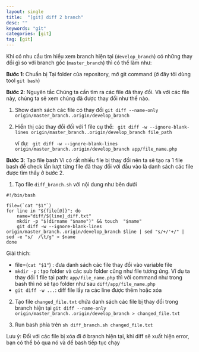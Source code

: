 ```yaml
---
layout: single
title:  "[git] diff 2 branch"
desc: ""
keywords: "git"
categories: [git]
tag: [git]
---
```


Khi có nhu cầu tìm hiểu xem branch hiện tại (`develop_branch`)  có những thay đổi gì so với branch gốc (`master_branch`) thì có thể làm như:

**Bước 1**: Chuẩn bị
 Tại folder của repository, mở git command (ở đây tôi dùng tool `git bash`)

**Bước 2**: Nguyên tắc
 Chúng ta cần tìm ra các file đã thay đổi. Và với các file này, chúng ta sẽ xem chúng đã được thay đổi như thế nào.

1. Show danh sách các file có thay đổi
    `git diff --name-only origin/master_branch..origin/develop_branch`

2. Hiển thị các thay đổi đối với 1 file cụ thể:
    ` git diff -w --ignore-blank-lines origin/master_branch..origin/develop_branch file_path`

    ví dụ: ` git diff -w --ignore-blank-lines origin/master_branch..origin/develop_branch app/file_name.php`

**Bước 3**: Tạo file bash 
Vì có rất nhiều file bị thay đổi nên ta sẽ tạo ra 1 file bash để check lần lượt từng file đã thay đổi với đầu vào là danh sách các file được tìm thấy ở bước 2.

1. Tạo file `diff_branch.sh` với nội dung như bên dưới

```
#!/bin/bash

file=(`cat "$1"`)
for line in "${file[@]}"; do	
	name="diff/${line}_diff.txt"
	mkdir -p "$(dirname "$name")" && touch  "$name"
	git diff -w --ignore-blank-lines origin/master_branch..origin/develop_branch $line | sed "s/+/'+/" | sed -e "s/  /\t/g" > $name
done
```

Giải thích:
 - file=(`cat "$1"`) : đưa danh sách các file thay đổi vào variable file
 - `mkdir -p` : tạo folder và các sub folder cũng như file tương ứng. 
  Ví dụ ta thay đổi 1 file tại path: `app/file_name.php` thì với command như trong bash thì nó sẽ tạo folder như sau `diff/app/file_name.php`
 - `git diff -w ...`: diff file lấy ra các line được thêm hoặc xóa 

 2. Tạo file `changed_file.txt` chứa danh sách các file bị thay đổi trong branch hiện tại
 `git diff --name-only origin/master_branch..origin/develop_branch > changed_file.txt`
  
 3. Run bash phía trên
 `sh diff_branch.sh changed_file.txt`

 Lưu ý: Đối với các file bị xóa đi ở branch hiện tại, khi diff sẽ xuất hiện error, bạn có thể bỏ qua nó và để bash tiếp tục chạy